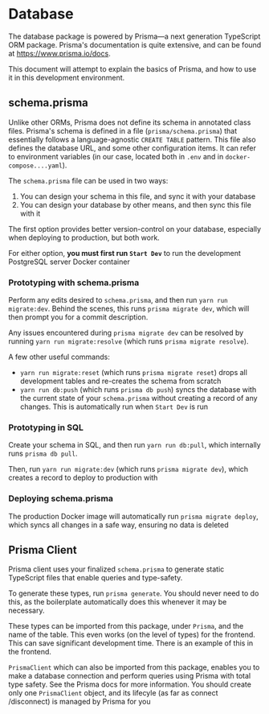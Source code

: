 # Database

The database package is powered by Prisma—a next generation TypeScript
ORM package. Prisma's documentation is quite extensive, and can be found
at https://www.prisma.io/docs.

This document will attempt to explain the basics of Prisma,
and how to use it in this development environment.

## schema.prisma

Unlike other ORMs, Prisma does not define its schema in
annotated class files. Prisma's schema is defined in a file
(`prisma/schema.prisma`) that essentially follows a
language-agnostic `CREATE TABLE` pattern. This file
also defines the database URL, and some other configuration
items. It can refer to environment variables (in our case,
located both in `.env` and in `docker-compose....yaml`).

The `schema.prisma` file can be used in two ways:

1. You can design your schema in this file, and sync it with your database
2. You can design your database by other means, and then sync this file
   with it

The first option provides better version-control on your
database, especially when deploying to production, but both
work.

For either option, **you must first run `Start Dev`** to run
the development PostgreSQL server Docker container

### Prototyping with schema.prisma

Perform any edits desired to `schema.prisma`, and then run
`yarn run migrate:dev`. Behind the scenes, this runs `prisma migrate dev`,
which will then prompt you for a commit description.

Any issues encountered during `prisma migrate dev` can be resolved by running
`yarn run migrate:resolve` (which runs `prisma migrate resolve`).

A few other useful commands:

-   `yarn run migrate:reset` (which runs `prisma migrate reset`) drops all development tables
    and re-creates the schema from scratch
-   `yarn run db:push` (which runs `prisma db push`) syncs the database with
    the current state of your `schema.prisma` without creating a record of
    any changes. This is automatically run when `Start Dev` is run

### Prototyping in SQL

Create your schema in SQL, and then run `yarn run db:pull`, which internally
runs `prisma db pull`.

Then, run `yarn run migrate:dev` (which runs `prisma migrate dev`), which creates
a record to deploy to production with

### Deploying schema.prisma

The production Docker image will automatically run `prisma migrate deploy`,
which syncs all changes in a safe way, ensuring no data is deleted

## Prisma Client

Prisma client uses your finalized `schema.prisma` to generate static
TypeScript files that enable queries and type-safety.

To generate these types, run `prisma generate`. You should never
need to do this, as the boilerplate automatically does this whenever
it may be necessary.

These types can be imported from this package, under `Prisma`,
and the name of the table. This even works (on the level of types)
for the frontend. This can save significant development time. There is
an example of this in the frontend.

`PrismaClient` which can also be imported from this package, enables
you to make a database connection and perform queries using Prisma with
total type safety. See the Prisma docs for more information. You should
create only one `PrismaClient` object, and its lifecyle (as far as connect
/disconnect) is managed by Prisma for you
